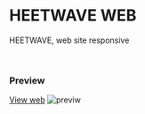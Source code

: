 # HEETWAVE WEB

<P>HEETWAVE, web site responsive</p>

<br>

<h3>Preview</h3>
<a href='' target='_blank'>View web</a>
<img src='https://repository-images.githubusercontent.com/396130332/5905f31f-66cf-4a30-a585-763e7b8458e7' alt='previw'>